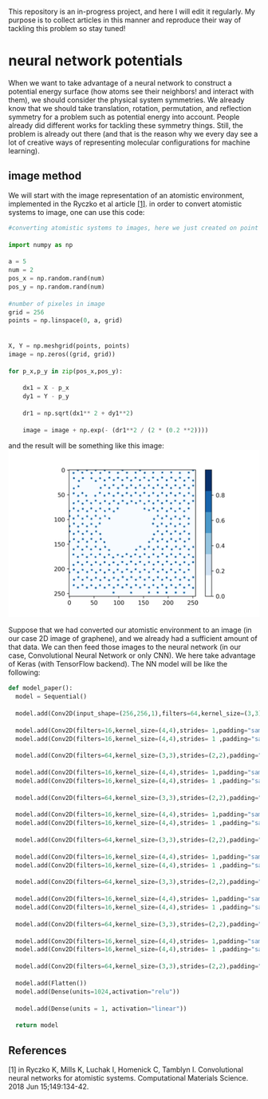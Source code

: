 This repository is an in-progress project, and here I will edit it regularly. My purpose is to collect articles in this manner and reproduce their way of tackling this problem so stay tuned!

# neural network potentials
When we want to take advantage of a neural network to construct a potential energy surface (how atoms see their neighbors! and interact with them), we should consider the physical system symmetries. We already know that we should take translation, rotation, permutation, and reflection symmetry for a problem such as potential energy into account. People already did different works for tackling these symmetry things. Still, the problem is already out there (and that is the reason why we every day see a lot of creative ways of representing molecular configurations for machine learning).

## image method

We will start with the image representation of an atomistic environment, implemented in the Ryczko et al article 
[[1]](#1). in order to convert atomistic systems to image, one can use this code:


```python
#converting atomistic systems to images, here we just created on point (with positions x and y)

import numpy as np

a = 5
num = 2
pos_x = np.random.rand(num)
pos_y = np.random.rand(num)

#number of pixeles in image
grid = 256
points = np.linspace(0, a, grid)


X, Y = np.meshgrid(points, points)
image = np.zeros((grid, grid))

for p_x,p_y in zip(pos_x,pos_y):

    dx1 = X - p_x
    dy1 = Y - p_y

    dr1 = np.sqrt(dx1** 2 + dy1**2)

    image = image + np.exp(- (dr1**2 / (2 * (0.2 **2))))
```
and the result will be something like this image:
![Alt text](images/graphene_image.png?raw=true "Title")

Suppose that we had converted our atomistic environment to an image (in our case 2D image of graphene), and we already had a sufficient amount of that data. We can then feed those images to the neural network (in our case, Convolutional Neural Network or only CNN). We here take advantage of Keras (with TensorFlow backend). The NN model will be like the following:

```python
def model_paper():
  model = Sequential()

  model.add(Conv2D(input_shape=(256,256,1),filters=64,kernel_size=(3,3),strides=(2,2),padding="same", activation="relu"))

  model.add(Conv2D(filters=16,kernel_size=(4,4),strides= 1,padding="same", activation="relu"))
  model.add(Conv2D(filters=16,kernel_size=(4,4),strides= 1 ,padding="same", activation="relu"))

  model.add(Conv2D(filters=64,kernel_size=(3,3),strides=(2,2),padding="same", activation="relu"))

  model.add(Conv2D(filters=16,kernel_size=(4,4),strides= 1,padding="same", activation="relu"))
  model.add(Conv2D(filters=16,kernel_size=(4,4),strides= 1 ,padding="same", activation="relu"))

  model.add(Conv2D(filters=64,kernel_size=(3,3),strides=(2,2),padding="same", activation="relu"))

  model.add(Conv2D(filters=16,kernel_size=(4,4),strides= 1,padding="same", activation="relu"))
  model.add(Conv2D(filters=16,kernel_size=(4,4),strides= 1 ,padding="same", activation="relu"))

  model.add(Conv2D(filters=64,kernel_size=(3,3),strides=(2,2),padding="same", activation="relu"))

  model.add(Conv2D(filters=16,kernel_size=(4,4),strides= 1,padding="same", activation="relu"))
  model.add(Conv2D(filters=16,kernel_size=(4,4),strides= 1 ,padding="same", activation="relu"))

  model.add(Conv2D(filters=64,kernel_size=(3,3),strides=(2,2),padding="same", activation="relu"))

  model.add(Conv2D(filters=16,kernel_size=(4,4),strides= 1,padding="same", activation="relu"))
  model.add(Conv2D(filters=16,kernel_size=(4,4),strides= 1 ,padding="same", activation="relu"))

  model.add(Conv2D(filters=64,kernel_size=(3,3),strides=(2,2),padding="same", activation="relu"))

  model.add(Conv2D(filters=16,kernel_size=(4,4),strides= 1,padding="same", activation="relu"))
  model.add(Conv2D(filters=16,kernel_size=(4,4),strides= 1 ,padding="same", activation="relu"))

  model.add(Conv2D(filters=64,kernel_size=(3,3),strides=(2,2),padding="same", activation="relu"))

  model.add(Flatten())
  model.add(Dense(units=1024,activation="relu"))

  model.add(Dense(units = 1, activation="linear"))

  return model
```


## References
<a id="1">[1]</a> 
in Ryczko K, Mills K, Luchak I, Homenick C, Tamblyn I. Convolutional neural networks for atomistic systems. Computational Materials Science. 2018 Jun 15;149:134-42.


